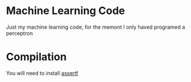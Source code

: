 # Machine Learning Code
Just my machine learning code, for the memont I only haved programed a perceptron
# Compilation
You will need to install [assertf](https://github.com/alecksandr26/assert-fortran/blob/main/README.md)
